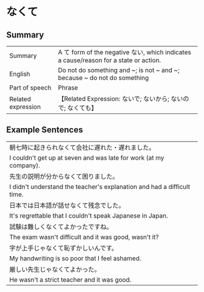 # なくて

## Summary

<table><tr>   <td>Summary</td>   <td>A て form of the negative ない, which indicates a cause/reason for a state or action.</td></tr><tr>   <td>English</td>   <td>Do not do something and ~; is not ~ and ~; because ~ do not do something</td></tr><tr>   <td>Part of speech</td>   <td>Phrase</td></tr><tr>   <td>Related expression</td>   <td>【Related Expression: ないで; ないから; ないので; なくても】</td></tr></table>

## Example Sentences

<table><tr><td>朝七時に起きられなくて会社に遅れた・遅れました。</td></tr><tr><td>I couldn't get up at seven and was late for work (at my company).</td></tr><tr><td>先生の説明が分からなくて困りました。</td></tr><tr><td>I didn't understand the teacher's explanation and had a difficult time.</td></tr><tr><td>日本では日本語が話せなくて残念でした。</td></tr><tr><td>It's regrettable that I couldn't speak Japanese in Japan.</td></tr><tr><td>試験は難しくなくてよかったですね。</td></tr><tr><td>The exam wasn't difficult and it was good, wasn't it?</td></tr><tr><td>字が上手じゃなくて恥ずかしいんです。</td></tr><tr><td>My handwriting is so poor that I feel ashamed.</td></tr><tr><td>厳しい先生じゃなくてよかった。</td></tr><tr><td>He wasn't a strict teacher and it was good.</td></tr></table>

